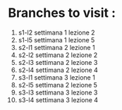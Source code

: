 # Branches to visit : 

1. s1-l2 settimana 1 lezione 2
2. s1-l5 settimana 1 lezione 5
3. s2-l1 settimana 2 lezione 1
4. s2-l2 settimana 2 lezione 2
5. s2-l3 settimana 2 lezione 3
6. s2-l4 settimana 2 lezione 4
7. s3-l1 settimana 3 lezione 1
8. s2-l5 settimana 2 lezione 5
9. s3-l3 settimana 3 lezione 3
10. s3-l4 settimana 3 lezione 4
